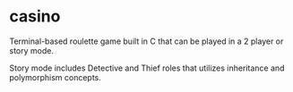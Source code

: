 # casino
Terminal-based roulette game built in C that can be played in a 2 player or story mode. 

Story mode includes Detective and Thief roles that utilizes inheritance and polymorphism concepts.
